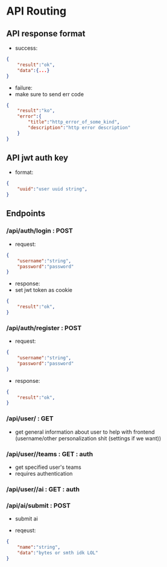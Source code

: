 # API Routing

## API response format
- success:
```json
{
    "result":"ok",
    "data":{...}
}
```
- failure:
 - make sure to send err code
```json
{
    "result":"ko",
    "error":{
        "title":"http_error_of_some_kind",
        "description":"http error description"
    }
}
```

## API jwt auth key
- format:
```json
{
    "uuid":"user uuid string",
}
```

## Endpoints
### /api/auth/login : POST
- request:
```json
{
    "username":"string",
    "password":"password"
}
```
- response:
 - set jwt token as cookie
```json
{
    "result":"ok",
}
```

### /api/auth/register : POST
- request:
```json
{
    "username":"string",
    "password":"password"
}
```
- response:
```json
{
    "result":"ok",
}
```

### /api/user/<uid> : GET
- get general information about user to help with frontend (username/other personalization shit (settings if we want))

### /api/user/<uid>/teams : GET : auth
- get specified user's teams
 - requires authentication

### /api/user/<uid>/ai : GET : auth

### /api/ai/submit : POST

- submit ai

- reqeust:
```json
{
    "name":"string",
    "data":"bytes or smth idk LOL"
}
```
